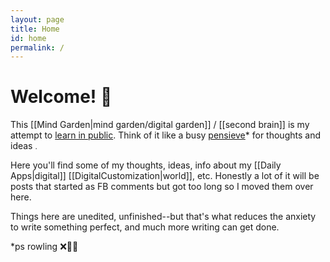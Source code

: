 ```yaml
---
layout: page
title: Home
id: home
permalink: /
---
```


# Welcome! 🌱

<p class="box">
This [[Mind Garden|mind garden/digital garden]] / [[second brain]] is my attempt to <a href="https://www.mentalnodes.com/the-only-way-to-learn-in-public-is-to-build-in-public">learn in public</a>. Think of it like a busy <a href="https://harry-potter-compendium.fandom.com/wiki/Pensieve">pensieve</a>* for thoughts and ideas <small>.</small>
</p>





Here you'll find some of my thoughts, ideas, info about my [[Daily Apps|digital]] [[DigitalCustomization|world]], etc. Honestly a lot of it will be posts that started as FB comments but got too long so I moved them over here.

Things here are unedited, unfinished--but that's what reduces the anxiety to write something perfect, and much more writing can get done.

*ps rowling ❌🙅‍♀️

<link href="https://github.com/twilightfades0" rel="me">



<style>
  .wrapper {
    max-width: 46em;
  }
</style>
